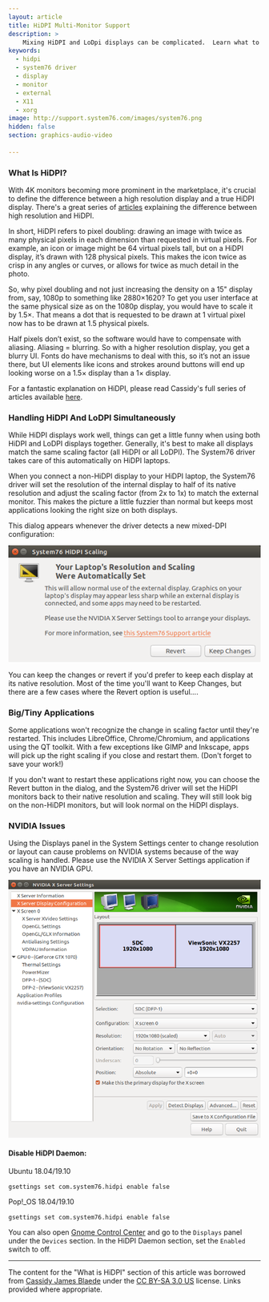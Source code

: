 ```yaml
---
layout: article
title: HiDPI Multi-Monitor Support
description: >
    Mixing HiDPI and LoDpi displays can be complicated.  Learn what to do and how System76 automates this for you!
keywords:
  - hidpi
  - system76 driver
  - display
  - monitor
  - external
  - X11
  - xorg
image: http://support.system76.com/images/system76.png
hidden: false
section: graphics-audio-video

---
```


### What Is HiDPI?

With 4K monitors becoming more prominent in the marketplace, it's crucial to define the difference between a high resolution display and a true HiDPI display. There's a great series of [articles](https://medium.com/elementaryos/what-is-hidpi-and-why-does-it-matter-b024eabea20d) explaining the difference between high resolution and HiDPI.

In short, HiDPI refers to pixel doubling: drawing an image with twice as many physical pixels in each dimension than requested in virtual pixels. For example, an icon or image might be 64 virtual pixels tall, but on a HiDPI display, it’s drawn with 128 physical pixels. This makes the icon twice as crisp in any angles or curves, or allows for twice as much detail in the photo.

So, why pixel doubling and not just increasing the density on a 15" display from, say, 1080p to something like 2880×1620? To get you user interface at the same physical size as on the 1080p display, you would have to scale it by 1.5×. That means a dot that is requested to be drawn at 1 virtual pixel now has to be drawn at 1.5 physical pixels.

Half pixels don’t exist, so the software would have to compensate with aliasing. Aliasing = blurring. So with a higher resolution display, you get a blurry UI. Fonts do have mechanisms to deal with this, so it’s not an issue there, but UI elements like icons and strokes around buttons will end up looking worse on a 1.5× display than a 1× display.

For a fantastic explanation on HiDPI, please read Cassidy's full series of articles available [here](https://medium.com/elementaryos/tagged/hidpi).

### Handling HiDPI And LoDPI Simultaneously

While HiDPI displays work well, things can get a little funny when using both HiDPI and LoDPI displays together.  Generally, it's best to make all displays match the same scaling factor (all HiDPI or all LoDPI).  The System76 driver takes care of this automatically on HiDPI laptops.

When you connect a non-HiDPI display to your HiDPI laptop, the System76 driver will set the resolution of the internal display to half of its native resolution and adjust the scaling factor (from 2x to 1x) to match the external monitor.  This makes the picture a little fuzzier than normal but keeps most applications looking the right size on both displays.

This dialog appears whenever the driver detects a new mixed-DPI configuration:

![Dialog Screenshot](/images/hidpi-multi-monitor/dialog.png)

You can keep the changes or revert if you'd prefer to keep each display at its native resolution.  Most of the time you'll want to Keep Changes, but there are a few cases where the Revert option is useful....

### Big/Tiny Applications

Some applications won't recognize the change in scaling factor until they're restarted.  This includes LibreOffice, Chrome/Chromium, and applications using the QT toolkit.  With a few exceptions like GIMP and Inkscape, apps will pick up the right scaling if you close and restart them.  (Don't forget to save your work!)

If you don't want to restart these applications right now, you can choose the Revert button in the dialog, and the System76 driver will set the HiDPI monitors back to their native resolution and scaling.  They will still look big on the non-HiDPI monitors, but will look normal on the HiDPI displays.

### NVIDIA Issues

Using the Displays panel in the System Settings center to change resolution or layout can cause problems on NVIDIA systems because of the way scaling is handled.  Please use the NVIDIA X Server Settings application if you have an NVIDIA GPU.  

![X Server Display Configuration](/images/hidpi-multi-monitor/nvidia-display-settings.png)

#### Disable HiDPI Daemon:

Ubuntu 18.04/19.10

```
gsettings set com.system76.hidpi enable false
```

Pop!_OS 18.04/19.10

```
gsettings set com.system76.hidpi enable false
```

You can also open <u>Gnome Control Center</u> and go to the `Displays` panel under the `Devices` section. In the HiDPI Daemon section, set the `Enabled` switch to off.

---

The content for the "What is HiDPI" section of this article was borrowed from [Cassidy James Blaede](https://medium.com/@cassidyjames) under the [CC BY-SA 3.0 US](https://creativecommons.org/licenses/by-sa/3.0/us/) license. Links provided where appropriate.
